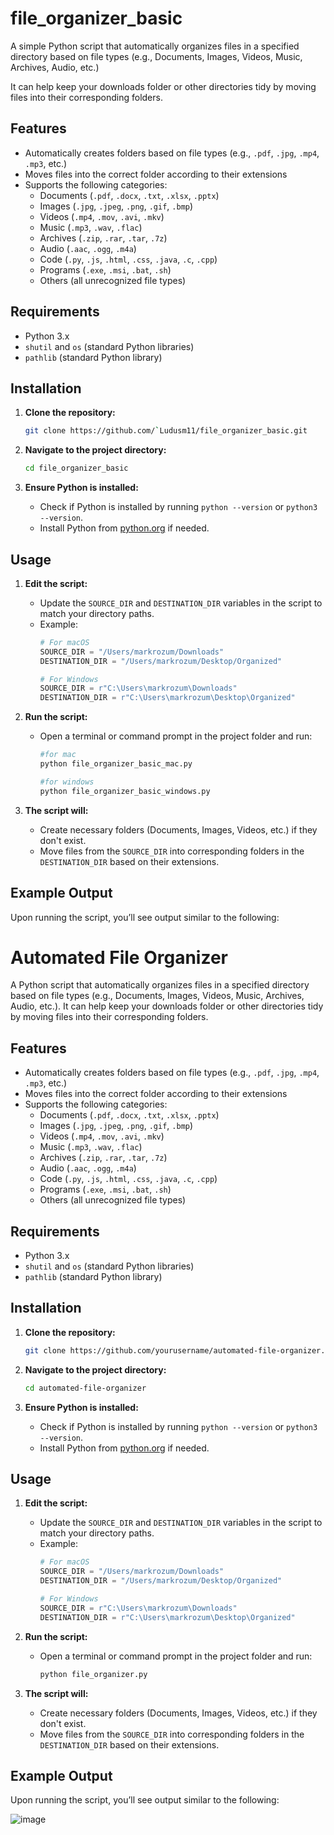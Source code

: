 # file_organizer_basic
A simple Python script that automatically organizes files in a specified directory based on file types (e.g., Documents, Images, Videos, Music, Archives, Audio, etc.)

 It can help keep your downloads folder or other directories tidy by moving files into their corresponding folders.

## Features

- Automatically creates folders based on file types (e.g., `.pdf`, `.jpg`, `.mp4`, `.mp3`, etc.)
- Moves files into the correct folder according to their extensions
- Supports the following categories:
  - Documents (`.pdf`, `.docx`, `.txt`, `.xlsx`, `.pptx`)
  - Images (`.jpg`, `.jpeg`, `.png`, `.gif`, `.bmp`)
  - Videos (`.mp4`, `.mov`, `.avi`, `.mkv`)
  - Music (`.mp3`, `.wav`, `.flac`)
  - Archives (`.zip`, `.rar`, `.tar`, `.7z`)
  - Audio (`.aac`, `.ogg`, `.m4a`)
  - Code (`.py`, `.js`, `.html`, `.css`, `.java`, `.c`, `.cpp`)
  - Programs (`.exe`, `.msi`, `.bat`, `.sh`)
  - Others (all unrecognized file types)

## Requirements

- Python 3.x
- `shutil` and `os` (standard Python libraries)
- `pathlib` (standard Python library)

## Installation

1. **Clone the repository:**
    ```bash
    git clone https://github.com/`Ludusm11/file_organizer_basic.git
    ```
   
2. **Navigate to the project directory:**
    ```bash
    cd file_organizer_basic
    ```

3. **Ensure Python is installed:**
    - Check if Python is installed by running `python --version` or `python3 --version`.
    - Install Python from [python.org](https://www.python.org/downloads/) if needed.

## Usage

1. **Edit the script:**
   - Update the `SOURCE_DIR` and `DESTINATION_DIR` variables in the script to match your directory paths.
   - Example:
     ```python
     # For macOS
     SOURCE_DIR = "/Users/markrozum/Downloads"
     DESTINATION_DIR = "/Users/markrozum/Desktop/Organized"

     # For Windows
     SOURCE_DIR = r"C:\Users\markrozum\Downloads"
     DESTINATION_DIR = r"C:\Users\markrozum\Desktop\Organized"
     ```

2. **Run the script:**
   - Open a terminal or command prompt in the project folder and run:
     ```bash
     #for mac
     python file_organizer_basic_mac.py

     #for windows
     python file_organizer_basic_windows.py
     ```

3. **The script will:**
   - Create necessary folders (Documents, Images, Videos, etc.) if they don't exist.
   - Move files from the `SOURCE_DIR` into corresponding folders in the `DESTINATION_DIR` based on their extensions.

## Example Output

Upon running the script, you’ll see output similar to the following:

# Automated File Organizer

A Python script that automatically organizes files in a specified directory based on file types (e.g., Documents, Images, Videos, Music, Archives, Audio, etc.). It can help keep your downloads folder or other directories tidy by moving files into their corresponding folders.

## Features

- Automatically creates folders based on file types (e.g., `.pdf`, `.jpg`, `.mp4`, `.mp3`, etc.)
- Moves files into the correct folder according to their extensions
- Supports the following categories:
  - Documents (`.pdf`, `.docx`, `.txt`, `.xlsx`, `.pptx`)
  - Images (`.jpg`, `.jpeg`, `.png`, `.gif`, `.bmp`)
  - Videos (`.mp4`, `.mov`, `.avi`, `.mkv`)
  - Music (`.mp3`, `.wav`, `.flac`)
  - Archives (`.zip`, `.rar`, `.tar`, `.7z`)
  - Audio (`.aac`, `.ogg`, `.m4a`)
  - Code (`.py`, `.js`, `.html`, `.css`, `.java`, `.c`, `.cpp`)
  - Programs (`.exe`, `.msi`, `.bat`, `.sh`)
  - Others (all unrecognized file types)

## Requirements

- Python 3.x
- `shutil` and `os` (standard Python libraries)
- `pathlib` (standard Python library)

## Installation

1. **Clone the repository:**
    ```bash
    git clone https://github.com/yourusername/automated-file-organizer.git
    ```
   
2. **Navigate to the project directory:**
    ```bash
    cd automated-file-organizer
    ```

3. **Ensure Python is installed:**
    - Check if Python is installed by running `python --version` or `python3 --version`.
    - Install Python from [python.org](https://www.python.org/downloads/) if needed.

## Usage

1. **Edit the script:**
   - Update the `SOURCE_DIR` and `DESTINATION_DIR` variables in the script to match your directory paths.
   - Example:
     ```python
     # For macOS
     SOURCE_DIR = "/Users/markrozum/Downloads"
     DESTINATION_DIR = "/Users/markrozum/Desktop/Organized"

     # For Windows
     SOURCE_DIR = r"C:\Users\markrozum\Downloads"
     DESTINATION_DIR = r"C:\Users\markrozum\Desktop\Organized"
     ```

2. **Run the script:**
   - Open a terminal or command prompt in the project folder and run:
     ```bash
     python file_organizer.py
     ```

3. **The script will:**
   - Create necessary folders (Documents, Images, Videos, etc.) if they don't exist.
   - Move files from the `SOURCE_DIR` into corresponding folders in the `DESTINATION_DIR` based on their extensions.

## Example Output

Upon running the script, you’ll see output similar to the following:

![image](https://github.com/user-attachments/assets/357eb3cc-e277-4b5f-8351-671a2d2b9036)

